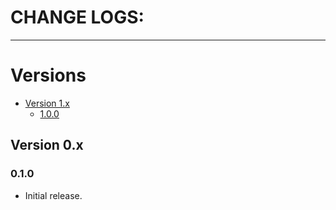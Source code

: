 # CHANGE LOGS:
-----------

# Versions

* [Version 1.x](#version1x)
  * [1.0.0](#100)

## Version 0.x

### 0.1.0
* Initial release.